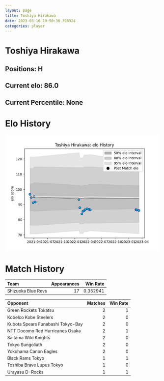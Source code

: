 ```yaml
---  
layout: page  
title: Toshiya Hirakawa  
date: 2023-03-16 19:50:36.398324  
categories: player  
---
```

# Toshiya Hirakawa

## Positions: H

## Current elo: 86.0

## Current Percentile: None

# Elo History


![elo history](history_ToshiyaHirakawa.png)
# Match History


| Team               |   Appearances |   Win Rate |
|:-------------------|--------------:|-----------:|
| Shizuoka Blue Revs |            17 |   0.352941 |

| Opponent                          |   Matches |   Win Rate |
|:----------------------------------|----------:|-----------:|
| Green Rockets Tokatsu             |         2 |          1 |
| Kobelco Kobe Steelers             |         2 |          0 |
| Kubota Spears Funabashi Tokyo-Bay |         2 |          0 |
| NTT Docomo Red Hurricanes Osaka   |         2 |          1 |
| Saitama Wild Knights              |         2 |          0 |
| Tokyo Sungoliath                  |         2 |          0 |
| Yokohama Canon Eagles             |         2 |          0 |
| Black Rams Tokyo                  |         1 |          1 |
| Toshiba Brave Lupus Tokyo         |         1 |          0 |
| Urayasu D-Rocks                   |         1 |          1 |